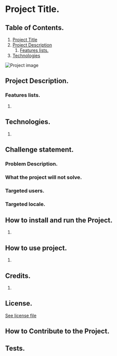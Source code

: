 
# Project Title.
<!--* Brief, should give a general idea what the project is about--->

## Table of Contents.
<!--Image of project e.g. a dashboard screenshot, logo etc--->
1.  [Project Title](#project-title)
2.  [Project Description](#project-description)
    1.   [Features lists.](#features-lists)
3.  [Technologies](#technologies)


![Project image](<IMAGE_LINK>)
<!--Image of project e.g. a dashboard screenshot, logo etc--->

## Project Description.
<!--* Explain what your project does--->

### Features lists.
<!--List project features--->
1. <!--Example: Files backup in the cloud--->

## Technologies.
<!--List technologies uses, why you picked them and alternatives--->
1. <!--Spring Framework, widely adopted by enterprise and businesses and Well Documented. Alterbatives: Django, Laravel--->

## Challenge statement.
### Problem Description.
<!--Describe the problem(s) the project aim to solve--->

### What the project will not solve.
<!--What problem(s) the project will not solve--->

### Targeted users.
<!--The audience the project is directed towards--->

### Targeted locale.
<!--The locale the project is directed towards--->

## How to install and run the Project.
<!--* Steps how to install and run project--->
1. <!--Example: Clone project repo.--->

## How to use project.
<!--Steps how use project--->
1. <!--Example: run `npm start` in ternimal.--->

## Credits.
<!--List collaborators/team members, Tutorials--->
1. <!--Example: [Moses Mwangi - Software Engineeer](https://github.com/MosesSoftEng)--->

## License.
<!--* Create a license https://choosealicense.com/-->
[See license file ](LICENSE)

## How to Contribute to the Project.
<!--Steps and guidelines on how to contribute to project-->

## Tests.
<!--Provide code to run tests for the project-->


<!--
    More tools.
    Readme Generator https://www.makeareadme.com/
    Contributor Covenant https://www.contributor-covenant.org/

    Marked with * are required sections
--->
